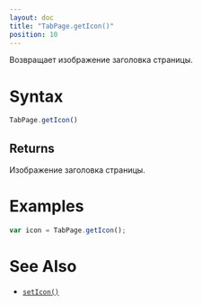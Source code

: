 ```yaml
---
layout: doc
title: "TabPage.getIcon()"
position: 10
---
```


Возвращает изображение заголовка страницы.

# Syntax

```js
TabPage.getIcon()
```

## Returns

Изображение заголовка страницы.

# Examples

```js
var icon = TabPage.getIcon();
```

# See Also

* [`setIcon()`](../TabPage.setIcon/)
